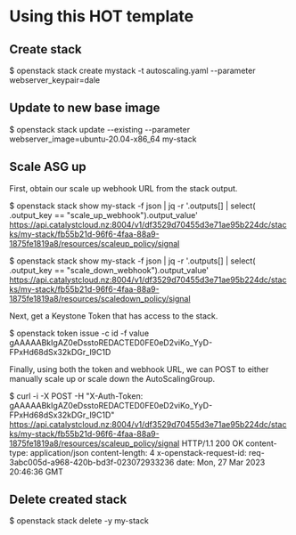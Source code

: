 # Using this HOT template


## Create stack

  $ openstack stack create mystack -t autoscaling.yaml --parameter webserver_keypair=dale


## Update to new base image

  $ openstack stack update --existing --parameter webserver_image=ubuntu-20.04-x86_64 my-stack


## Scale ASG up

First, obtain our scale up webhook URL from the stack output.

  $ openstack stack show my-stack -f json | jq -r '.outputs[] | select( .output_key == "scale_up_webhook").output_value'
  https://api.catalystcloud.nz:8004/v1/df3529d70455d3e71ae95b224dc/stacks/my-stack/fb55b21d-96f6-4faa-88a9-1875fe1819a8/resources/scaleup_policy/signal

  $ openstack stack show my-stack -f json | jq -r '.outputs[] | select( .output_key == "scale_down_webhook").output_value'
  https://api.catalystcloud.nz:8004/v1/df3529d70455d3e71ae95b224dc/stacks/my-stack/fb55b21d-96f6-4faa-88a9-1875fe1819a8/resources/scaledown_policy/signal


Next, get a Keystone Token that has access to the stack.

  $ openstack token issue -c id -f value
  gAAAAABkIgAZ0eDsstoREDACTED0FE0eD2viKo_YyD-FPxHd68dSx32kDGr_l9C1D

Finally, using both the token and webhook URL, we can POST to either manually scale up or scale down the AutoScalingGroup.

  $ curl -i -X POST -H "X-Auth-Token: gAAAAABkIgAZ0eDsstoREDACTED0FE0eD2viKo_YyD-FPxHd68dSx32kDGr_l9C1D" https://api.catalystcloud.nz:8004/v1/df3529d70455d3e71ae95b224dc/stacks/my-stack/fb55b21d-96f6-4faa-88a9-1875fe1819a8/resources/scaleup_policy/signal
  HTTP/1.1 200 OK
  content-type: application/json
  content-length: 4
  x-openstack-request-id: req-3abc005d-a968-420b-bd3f-023072933236
  date: Mon, 27 Mar 2023 20:46:36 GMT


## Delete created stack

  $ openstack stack delete -y my-stack
